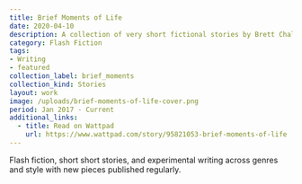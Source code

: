 ```yaml
---
title: Brief Moments of Life
date: 2020-04-10
description: A collection of very short fictional stories by Brett Chalupa.
category: Flash Fiction
tags:
- Writing
- featured
collection_label: brief_moments
collection_kind: Stories
layout: work
image: /uploads/brief-moments-of-life-cover.png
period: Jan 2017 - Current
additional_links:
  - title: Read on Wattpad
    url: https://www.wattpad.com/story/95821053-brief-moments-of-life
---
```


Flash fiction, short short stories, and experimental writing across genres and style with new pieces published regularly.
